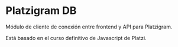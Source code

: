 
<h1>Platzigram DB</h1>

Módulo de cliente de conexión entre frontend y API para Platzigram.

Está basado en el curso definitivo de Javascript de Platzi.
